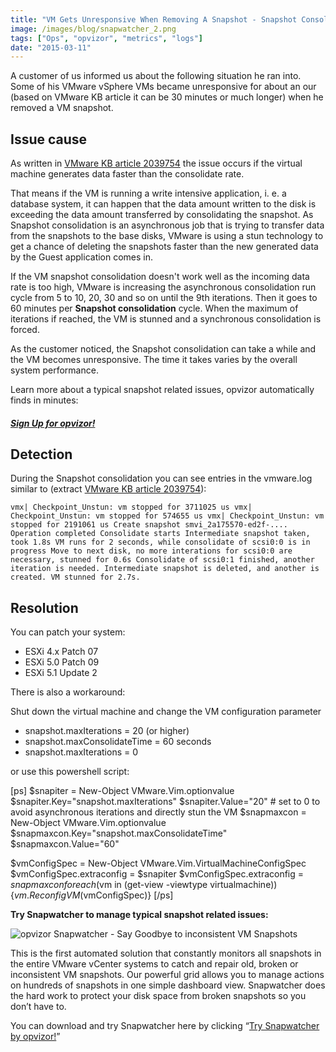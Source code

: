 ```yaml
---
title: "VM Gets Unresponsive When Removing A Snapshot - Snapshot Consolidation"
image: /images/blog/snapwatcher_2.png
tags: ["Ops", "opvizor", "metrics", "logs"]
date: "2015-03-11"
---
```


A customer of us informed us about the following situation he ran into. Some of his VMware vSphere VMs became unresponsive for about an our (based on VMware KB article it can be 30 minutes or much longer) when he removed a VM snapshot.

## Issue cause

As written in [VMware KB article 2039754](http://kb.vmware.com/selfservice/microsites/search.do?language=en_US&cmd=displayKC&externalId=2039754) the issue occurs if the virtual machine generates data faster than the consolidate rate.

That means if the VM is running a write intensive application, i. e. a database system, it can happen that the data amount written to the disk is exceeding the data amount transferred by consolidating the snapshot. As Snapshot consolidation is an asynchronous job that is trying to transfer data from the snapshots to the base disks, VMware is using a stun technology to get a chance of deleting the snapshots faster than the new generated data by the Guest application comes in.

If the VM snapshot consolidation doesn't work well as the incoming data rate is too high, VMware is increasing the asynchronous consolidation run cycle from 5 to 10, 20, 30 and so on until the 9th iterations. Then it goes to 60 minutes per **Snapshot consolidation** cycle. When the maximum of iterations if reached, the VM is stunned and a synchronous consolidation is forced.

As the customer noticed, the Snapshot consolidation can take a while and the VM becomes unresponsive. The time it takes varies by the overall system performance.

Learn more about a typical snapshot related issues, opvizor automatically finds in minutes:

##### [**Sign Up for opvizor!**](/register)

## Detection

During the Snapshot consolidation you can see entries in the vmware.log similar to (extract [VMware KB article 2039754](http://kb.vmware.com/selfservice/microsites/search.do?language=en_US&cmd=displayKC&externalId=2039754)):

`vmx| Checkpoint_Unstun: vm stopped for 3711025 us vmx| Checkpoint_Unstun: vm stopped for 574655 us vmx| Checkpoint_Unstun: vm stopped for 2191061 us Create snapshot smvi_2a175570-ed2f-.... Operation completed Consolidate starts Intermediate snapshot taken, took 1.8s VM runs for 2 seconds, while consolidate of scsi0:0 is in progress Move to next disk, no more interations for scsi0:0 are necessary, stunned for 0.6s Consolidate of scsi0:1 finished, another iteration is needed. Intermediate snapshot is deleted, and another is created. VM stunned for 2.7s.`

## Resolution

You can patch your system:

- ESXi 4.x Patch 07
- ESXi 5.0 Patch 09
- ESXi 5.1 Update 2

There is also a workaround:

Shut down the virtual machine and change the VM configuration parameter

- snapshot.maxIterations = 20 (or higher)
- snapshot.maxConsolidateTime = 60 seconds
- snapshot.maxIterations = 0

or use this powershell script:

\[ps\] $snapiter = New-Object VMware.Vim.optionvalue $snapiter.Key="snapshot.maxIterations" $snapiter.Value="20" # set to 0 to avoid asynchronous iterations and directly stun the VM $snapmaxcon = New-Object VMware.Vim.optionvalue $snapmaxcon.Key="snapshot.maxConsolidateTime" $snapmaxcon.Value="60"

$vmConfigSpec = New-Object VMware.Vim.VirtualMachineConfigSpec $vmConfigSpec.extraconfig = $snapiter $vmConfigSpec.extraconfig = $snapmaxcon foreach($vm in (get-view -viewtype virtualmachine)){$vm.ReconfigVM($vmConfigSpec)} \[/ps\]

**Try Snapwatcher to manage typical snapshot related issues:**

![opvizor Snapwatcher - Say Goodbye to inconsistent VM Snapshots](/images/blog/snapwatcher_2.png)

This is the first automated solution that constantly monitors all snapshots in the entire VMware vCenter systems to catch and repair old, broken or inconsistent VM snapshots. Our powerful grid allows you to manage actions on hundreds of snapshots in one simple dashboard view. Snapwatcher does the hard work to protect your disk space from broken snapshots so you don’t have to.

You can download and try Snapwatcher here by clicking “[Try Snapwatcher by opvizor!](http://try.opvizor.com/snapwatcher)”
